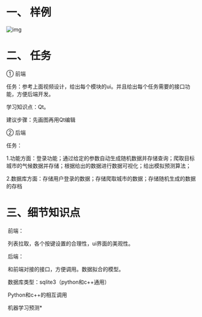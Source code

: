 # 一、 样例

![img](file:///C:\Users\Administrator\AppData\Local\Temp\ksohtml31240\wps2.png)

 

# 二、 任务

① 前端

任务：参考上面视频设计，给出每个模块的ui。并且给出每个任务需要的接口功能，方便后端开发。

学习知识点：Qt。

建议步骤：先画图再用Qt编辑

② 后端

任务：

1.功能方面：登录功能；通过给定的参数自动生成随机数据并存储查询；爬取目标城市的气候数据并存储；根据给出的数据进行数据可视化；给出模拟预测算法；

2.数据库方面：存储用户登录的数据；存储爬取城市的数据；存储随机生成的数据的存档

# 三、细节知识点

​	前端：

​		列表拉取，各个按键设置的合理性，ui界面的美观性。

​	后端：

​		和前端对接的接口，方便调用。数据拟合的模型。

​		数据库类型：sqlite3（python和c++通用）

​		Python和c++的相互调用

​		机器学习预测*